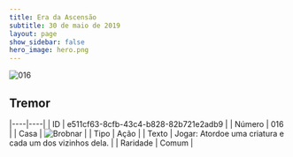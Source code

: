 ```yaml
---
title: Era da Ascensão
subtitle: 30 de maio de 2019
layout: page
show_sidebar: false
hero_image: hero.png
---
```


![016](https://cdn.keyforgegame.com/media/card_front/pt/435_016_VVVXP68JJQH5_pt.png)

## Tremor

|----|----|
| ID | e511cf63-8cfb-43c4-b828-82b721e2adb9 |
| Número | 016 |
| Casa | ![Brobnar](https://archonarcana.com/images/thumb/e/e0/Brobnar.png/22px-Brobnar.png "Brobnar") |
| Tipo | Ação |
| Texto | Jogar: Atordoe uma criatura e cada um dos vizinhos dela. |
| Raridade | Comum |
